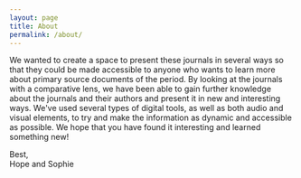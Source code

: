 ```yaml
---
layout: page
title: About
permalink: /about/
---
```


We wanted to create a space to present these journals in several ways so that they could be made accessible to anyone who wants to learn more about primary source
documents of the period. By looking at the journals with a comparative lens, we have been able to gain further knowledge about the journals and their authors and present it in new and interesting ways. We've used several types of digital tools, as well as both audio and visual elements, to try and make the information as dynamic and accessible as possible. We hope that you have found it interesting and learned something new!

Best,
<br>Hope and Sophie

